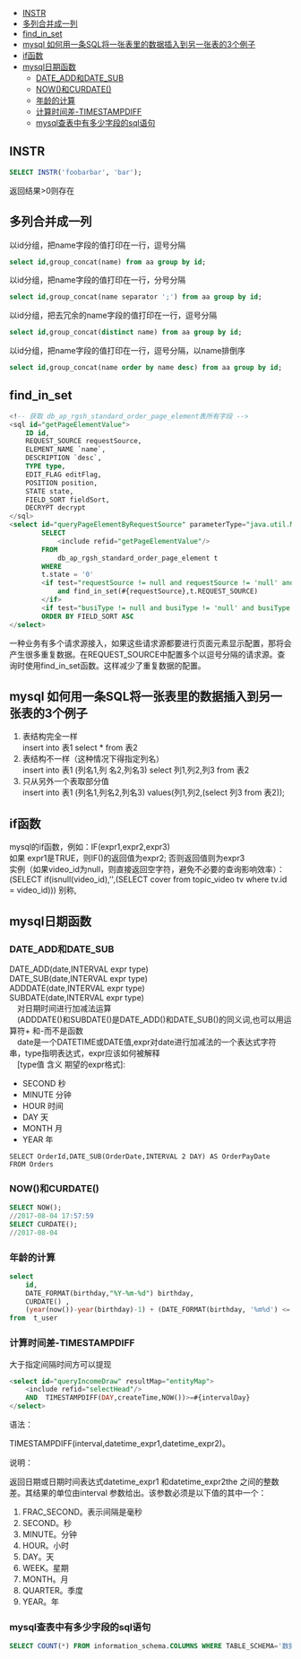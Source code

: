 <!-- TOC -->

- [INSTR](#instr)
- [多列合并成一列](#多列合并成一列)
- [find_in_set](#find_in_set)
- [mysql 如何用一条SQL将一张表里的数据插入到另一张表的3个例子](#mysql-如何用一条sql将一张表里的数据插入到另一张表的3个例子)
- [if函数](#if函数)
- [mysql日期函数](#mysql日期函数)
    - [DATE_ADD和DATE_SUB](#date_add和date_sub)
    - [NOW()和CURDATE()](#now和curdate)
    - [年龄的计算](#年龄的计算)
    - [计算时间差-TIMESTAMPDIFF](#计算时间差-timestampdiff)
    - [mysql查表中有多少字段的sql语句](#mysql查表中有多少字段的sql语句)

<!-- /TOC -->

## INSTR
```sql
SELECT INSTR('foobarbar', 'bar');
```
返回结果>0则存在

## 多列合并成一列

以id分组，把name字段的值打印在一行，逗号分隔
```sql
select id,group_concat(name) from aa group by id;
```
以id分组，把name字段的值打印在一行，分号分隔
```sql
select id,group_concat(name separator ';') from aa group by id;
```
以id分组，把去冗余的name字段的值打印在一行，逗号分隔
```sql
select id,group_concat(distinct name) from aa group by id;
```
以id分组，把name字段的值打印在一行，逗号分隔，以name排倒序
```sql
select id,group_concat(name order by name desc) from aa group by id;
```
## find_in_set
```sql
<!-- 获取 db_ap_rgsh_standard_order_page_element表所有字段 -->
<sql id="getPageElementValue">
	ID id,
	REQUEST_SOURCE requestSource,
	ELEMENT_NAME `name`,
	DESCRIPTION `desc`,
	TYPE type,
	EDIT_FLAG editFlag,
	POSITION position,
	STATE state,
	FIELD_SORT fieldSort,
	DECRYPT decrypt
</sql>
<select id="queryPageElementByRequestSource" parameterType="java.util.Map" resultType="java.util.Map">
		SELECT
			<include refid="getPageElementValue"/>
		FROM
			db_ap_rgsh_standard_order_page_element t
		WHERE
		t.state = '0'
		<if test="requestSource != null and requestSource != 'null' and requestSource !='' ">
			and find_in_set(#{requestSource},t.REQUEST_SOURCE) 
		</if>
		<if test="busiType != null and busiType != 'null' and busiType !='' ">and t.BUSI_TYPE=#{busiType}</if>	
		ORDER BY FIELD_SORT ASC
</select>
```
一种业务有多个请求源接入，如果这些请求源都要进行页面元素显示配置，那将会产生很多重复数据。在REQUEST_SOURCE中配置多个以逗号分隔的请求源。查询时使用find_in_set函数。这样减少了重复数据的配置。
## mysql 如何用一条SQL将一张表里的数据插入到另一张表的3个例子

1. 表结构完全一样  
   insert into 表1  select * from 表2
2. 表结构不一样（这种情况下得指定列名）  
   insert into 表1 (列名1,列  名2,列名3)  select  列1,列2,列3 from 表2
3. 只从另外一个表取部分值  
  insert into 表1 (列名1,列名2,列名3) values(列1,列2,(select 列3 from 表2));

## if函数

mysql的if函数，例如：IF(expr1,expr2,expr3)  
如果 expr1是TRUE，则IF()的返回值为expr2; 否则返回值则为expr3  
实例（如果video_id为null，则直接返回空字符，避免不必要的查询影响效率）：  
(SELECT if(isnull(video_id),'',(SELECT cover from topic_video tv where tv.id = video_id))) 别称,  
## mysql日期函数
### DATE_ADD和DATE_SUB
DATE_ADD(date,INTERVAL expr type)  
DATE_SUB(date,INTERVAL expr type)  
ADDDATE(date,INTERVAL expr type)  
SUBDATE(date,INTERVAL expr type)  
　对日期时间进行加减法运算  
　(ADDDATE()和SUBDATE()是DATE_ADD()和DATE_SUB()的同义词,也可以用运算符+ 和-而不是函数  
　date是一个DATETIME或DATE值,expr对date进行加减法的一个表达式字符串，type指明表达式，expr应该如何被解释  
　[type值 含义 期望的expr格式]:  
 * SECOND 秒  
 * MINUTE 分钟  
 * HOUR 时间  
 * DAY 天  
 * MONTH 月  
 * YEAR 年  

```
SELECT OrderId,DATE_SUB(OrderDate,INTERVAL 2 DAY) AS OrderPayDate
FROM Orders
```
### NOW()和CURDATE()
```sql
SELECT NOW();
//2017-08-04 17:57:59
SELECT CURDATE();
//2017-08-04
```
### 年龄的计算
```sql
select  
    id,  
    DATE_FORMAT(birthday,"%Y-%m-%d") birthday,  
    CURDATE() ,  
    (year(now())-year(birthday)-1) + (DATE_FORMAT(birthday, '%m%d') <= DATE_FORMAT(NOW(), '%m%d')) as age  
from  t_user
```
### 计算时间差-TIMESTAMPDIFF
大于指定间隔时间方可以提现
```sql
<select id="queryIncomeDraw" resultMap="entityMap">
    <include refid="selectHead"/>
    AND  TIMESTAMPDIFF(DAY,createTime,NOW())>=#{intervalDay}
</select>
```
语法：

TIMESTAMPDIFF(interval,datetime_expr1,datetime_expr2)。

说明：

返回日期或日期时间表达式datetime_expr1 和datetime_expr2the 之间的整数差。其结果的单位由interval 参数给出。该参数必须是以下值的其中一个：

1. FRAC_SECOND。表示间隔是毫秒
2. SECOND。秒
3. MINUTE。分钟
4. HOUR。小时
5. DAY。天
6. WEEK。星期
7. MONTH。月
8. QUARTER。季度
9. YEAR。年

### mysql查表中有多少字段的sql语句
```sql
SELECT COUNT(*) FROM information_schema.COLUMNS WHERE TABLE_SCHEMA='数据库名' AND table_name='表名'
```